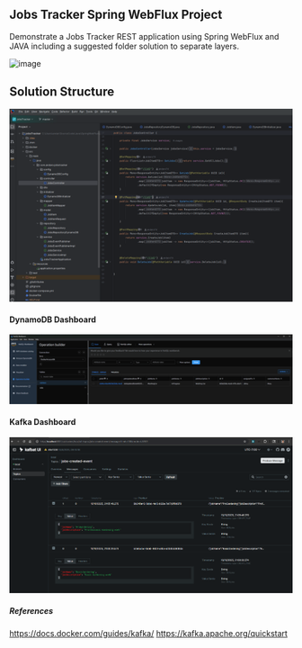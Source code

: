 ## Jobs Tracker Spring WebFlux Project

Demonstrate a Jobs Tracker REST application using Spring WebFlux and JAVA including a suggested folder solution to separate layers.

<img width="1519" height="1024" alt="image" src="https://github.com/user-attachments/assets/9ea719d5-ea87-44c3-a207-1504170f5be9" />

## Solution Structure

![img_3.png](img_3.png)

#### DynamoDB Dashboard
![img_2.png](img_2.png)

#### Kafka Dashboard
![img_4.png](img_4.png)

##### References
https://docs.docker.com/guides/kafka/
https://kafka.apache.org/quickstart